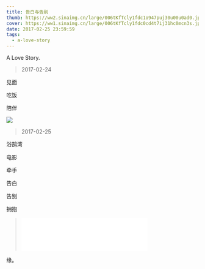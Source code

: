 ```yaml
---
title: 告白与告别
thumb: https://ww2.sinaimg.cn/large/006tKfTcly1fdc1o947puj30u00u0ad0.jpg
cover: https://ww1.sinaimg.cn/large/006tKfTcly1fdc0cd4t7ij31hc0mcn3s.jpg
date: 2017-02-25 23:59:59
tags:
  - a-love-story
---
```


A Love Story.

<!-- more -->

> 2017-02-24

见面

吃饭

陪伴

![](https://ww4.sinaimg.cn/large/006tKfTcly1fdc0e551hbj312w0pxwn5.jpg)

> 2017-02-25

浴鹄湾

电影

牵手

告白

告别

拥抱


> <iframe frameborder="no" border="0" marginwidth="0" marginheight="0" width=330 height=86 src="//music.163.com/outchain/player?type=2&id=445867346&auto=1&height=66"></iframe> 

缘。